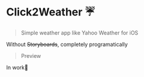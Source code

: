 # Click2Weather ☔️

> Simple weather app like Yahoo Weather for iOS

Without ~~Storyboards~~, completely programatically

>Preview

In work🦧
